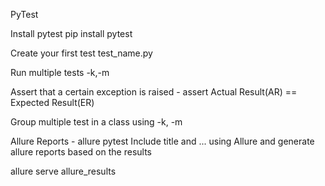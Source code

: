 PyTest

Install pytest
   pip install pytest

Create your first test 
   test_name.py

Run multiple tests
   -k,-m

Assert that a certain exception is raised - 
   assert Actual Result(AR) == Expected Result(ER)

Group multiple test in a class using 
   -k, -m

Allure Reports - allure pytest
Include title and ... using Allure and generate allure reports based on the results

 allure serve allure_results    